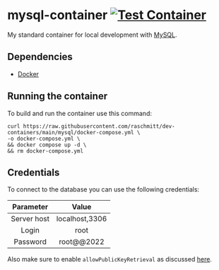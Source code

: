# mysql-container [![Test Container](https://github.com/raschmitt/dev-containers/actions/workflows/mysql-test.yml/badge.svg)](https://github.com/raschmitt/dev-containers/actions/workflows/mysql-test.yml)

My standard container for local development with [MySQL](https://www.mysql.com/).

## Dependencies 

- [Docker](https://docs.docker.com/get-docker/)

## Running the container

To build and run the container use this command:

```
curl https://raw.githubusercontent.com/raschmitt/dev-containers/main/mysql/docker-compose.yml \
-o docker-compose.yml \
&& docker compose up -d \
&& rm docker-compose.yml
```

## Credentials

To connect to the database you can use the following credentials:

| Parameter | Value |
| :---: | :---: |
| Server host | localhost,3306 |
| Login | root |
| Password | root@@2022 |

Also make sure to enable `allowPublicKeyRetrieval` as discussed [here](allowPublicKeyRetrieval).
